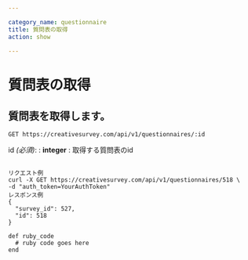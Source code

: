 ```yaml
---

category_name: questionnaire
title: 質問表の取得
action: show

---
```


# 質問表の取得

## 質問表を取得します。

`GET https://creativesurvey.com/api/v1/questionnaires/:id`

id _(必須)_:
: __integer__
: 取得する質問表のid

~~~

リクエスト例
curl -X GET https://creativesurvey.com/api/v1/questionnaires/518 \
-d "auth_token=YourAuthToken"
レスポンス例
{
  "survey_id": 527,
  "id": 518
}
~~~

~~~
def ruby_code
  # ruby code goes here
end
~~~

